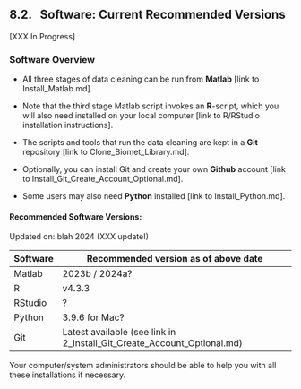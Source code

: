 ## 8.2. &nbsp; Software: Current Recommended Versions

[XXX In Progress]

### Software Overview

* All three stages of data cleaning can be run from **Matlab** [link to Install_Matlab.md]. 

* Note that the third stage Matlab script invokes an **R**-script, which you will also need installed on your local computer [link to R/RStudio installation instructions]. 

* The scripts and tools that run the data cleaning are kept in a **Git** repository [link to Clone_Biomet_Library.md]. 

* Optionally, you can install Git and create your own **Github** account [link to Install_Git_Create_Account_Optional.md]. 

* Some users may also need **Python** installed [link to Install_Python.md].

#### Recommended Software Versions:

Updated on: blah 2024 (XXX update!)

| Software | Recommended version as of above date |
| -------- | ------------------- |
| Matlab   | 2023b / 2024a?      |
| R        | v4.3.3              |
| RStudio  | ?                   |
| Python   | 3.9.6 for Mac?      |
| Git      | Latest available (see link in 2_Install_Git_Create_Account_Optional.md)   |

Your computer/system administrators should be able to help you with all these installations if necessary. 

